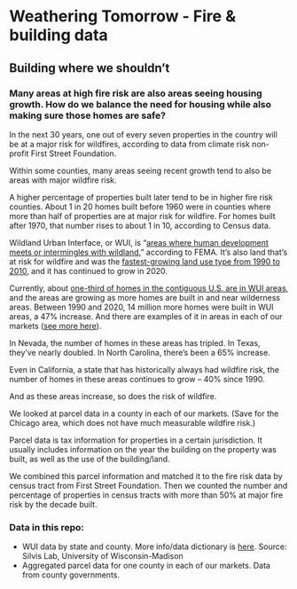 # Weathering Tomorrow - Fire & building data

## Building where we shouldn’t 

### Many areas at high fire risk are also areas seeing housing growth. How do we balance the need for housing while also making sure those homes are safe? 

 
In the next 30 years, one out of every seven properties in the country will be at a major risk for wildfires, according to data from climate risk non-profit First Street Foundation. 

Within some counties, many areas seeing recent growth tend to also be areas with major wildfire risk. 

A higher percentage of properties built later tend to be in higher fire risk counties. About 1 in 20 homes built before 1960 were in counties where more than half of properties are at major risk for wildfire. For homes built after 1970, that number rises to about 1 in 10, according to Census data. 

Wildland Urban Interface, or WUI, is “[areas where human development meets or intermingles with wildland](https://www.usfa.fema.gov/stories/wildland-urban-interface/),” according to FEMA. It’s also land that’s at risk for wildfire and was the [fastest-growing land use type from 1990 to 2010](https://www.fs.usda.gov/research/treesearch/55817), and it has continued to grow in 2020. 

Currently, about [one-third of homes in the contiguous U.S. are in WUI areas](https://silvis.forest.wisc.edu/data/wui-change/), and the areas are growing as more homes are built in and near wilderness areas. Between 1990 and 2020, 14 million more homes were built in WUI areas, a 47% increase. And there are examples of it in areas in each of our markets ([see more here](https://twdc-my.sharepoint.com/:w:/g/personal/grace_m_manthey_abc_com/EWmC5qVF5kVBiNZHSFZTdSwBUpdEXF0mWmGmkl2cZuWhfQ?e=tf2vWM)). 

In Nevada, the number of homes in these areas has tripled. In Texas, they’ve nearly doubled. In North Carolina, there’s been a 65% increase.  

Even in California, a state that has historically always had wildfire risk, the number of homes in these areas continues to grow – 40% since 1990. 

And as these areas increase, so does the risk of wildfire. 

We looked at parcel data in a county in each of our markets. (Save for the Chicago area, which does not have much measurable wildfire risk.)  

Parcel data is tax information for properties in a certain jurisdiction. It usually includes information on the year the building on the property was built, as well as the use of the building/land.  

We combined this parcel information and matched it to the fire risk data by census tract from First Street Foundation. Then we counted the number and percentage of properties in census tracts with more than 50% at major fire risk by the decade built. 

### Data in this repo:
- WUI data by state and county. More info/data dictionary is [here](https://silvis.forest.wisc.edu/data/wui-change/). Source: Silvis Lab, University of Wisconsin-Madison
- Aggregated parcel data for one county in each of our markets. Data from county governments.
